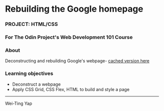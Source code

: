 # Rebuilding the Google homepage
### PROJECT: HTML/CSS
### For The Odin Project's Web Development 101 Course

### About
Deconstructing and rebuilding Google's webpage- [cached version here](https://web.archive.org/web/20191130234759/https://www.google.com/)

### Learning objectives
- Deconstruct a webpage
- Apply CSS Grid, CSS Flex, HTML to build and style a page

***
Wei-Ting Yap